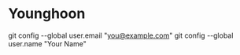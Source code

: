 # Younghoon

  git config --global user.email "you@example.com"
  git config --global user.name "Your Name"
